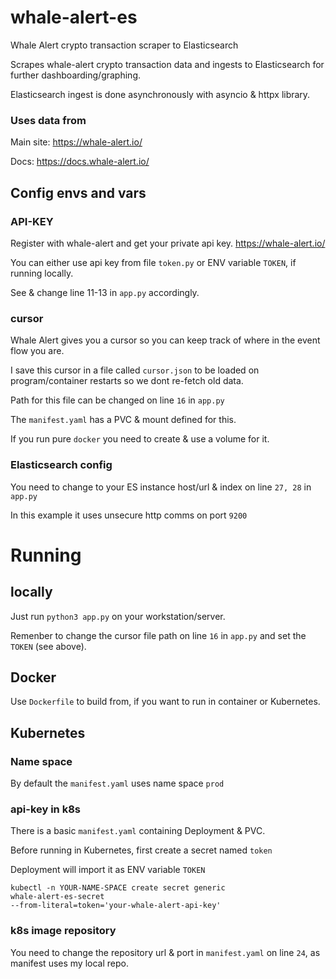 # whale-alert-es
Whale Alert crypto transaction scraper to Elasticsearch

Scrapes whale-alert crypto transaction data and ingests to Elasticsearch for further dashboarding/graphing.

Elasticsearch ingest is done asynchronously with asyncio & httpx library.
### Uses data from
Main site: 
https://whale-alert.io/

Docs: 
https://docs.whale-alert.io/

## Config envs and vars
### API-KEY
Register with whale-alert and get your private api key. https://whale-alert.io/

You can either use api key from file <code>token.py</code> or ENV variable <code>TOKEN</code>, if running locally.

See & change line 11-13 in <code>app.py</code> accordingly.

### cursor
Whale Alert gives you a cursor so you can keep track of where in the event flow you are.

I save this cursor in a file called <code>cursor.json</code> to be loaded on program/container restarts so we dont re-fetch old data.

Path for this file can be changed on line <code>16</code> in <code>app.py</code>

The <code>manifest.yaml</code> has a PVC & mount defined for this.

If you run pure <code>docker</code> you need to create & use a volume for it.

### Elasticsearch config
You need to change to your ES instance host/url & index on line <code>27, 28</code> in <code>app.py</code>

In this example it uses unsecure http comms on port <code>9200</code>
# Running
## locally
Just run <code>python3 app.py</code> on your workstation/server.

Remenber to change the cursor file path on line <code>16</code> in <code>app.py</code> and set the <code>TOKEN</code> (see above).
## Docker
Use <code>Dockerfile</code> to build from, if you want to run in container or Kubernetes.

## Kubernetes

### Name space
By default the <code>manifest.yaml</code> uses name space <code>prod</code>
### api-key in k8s
There is a basic <code>manifest.yaml</code> containing Deployment & PVC.

Before running in Kubernetes, first create a secret named <code>token</code>

Deployment will import it as ENV variable <code>TOKEN</code>

<code>kubectl -n YOUR-NAME-SPACE create secret generic whale-alert-es-secret --from-literal=token='your-whale-alert-api-key'</code>

### k8s image repository
You need to change the repository url & port in <code>manifest.yaml</code> on line <code>24</code>, as manifest uses my local repo.